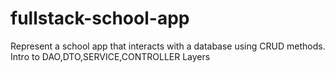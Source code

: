 # fullstack-school-app
Represent a school app that interacts with a database using CRUD methods.   Intro to DAO,DTO,SERVICE,CONTROLLER Layers
